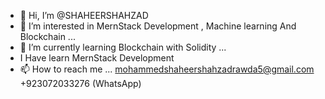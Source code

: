 - 👋 Hi, I’m @SHAHEERSHAHZAD
- 👀 I’m interested in MernStack Development , Machine learning And Blockchain ...
- 🌱 I’m currently learning Blockchain with Solidity ...
- I Have learn MernStack Development
- 📫 How to reach me ... 
mohammedshaheershahzadrawda5@gmail.com
+923072033276 (WhatsApp)

